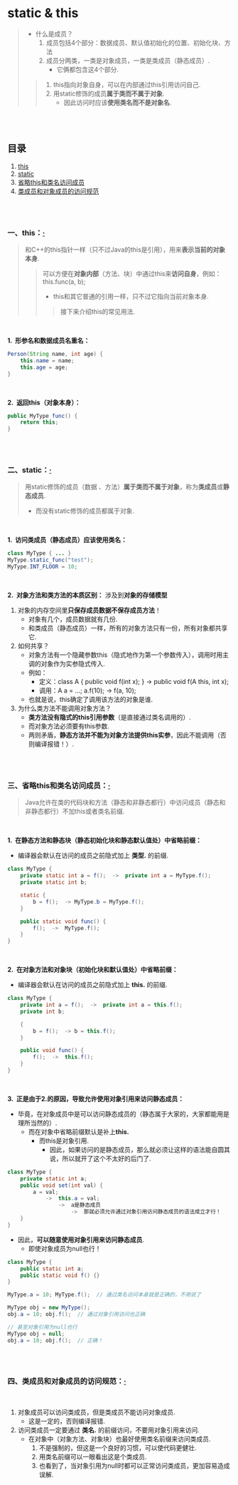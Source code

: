 # static & this
> - 什么是成员？
>    1. 成员包括4个部分：数据成员、默认值初始化的位置、初始化块、方法
>    2. 成员分两类，一类是对象成员，一类是类成员（静态成员）.
>       - 它俩都包含这4个部分.
>
>> 1. this指向对象自身，可以在内部通过this引用访问自己.
>> 2. 用static修饰的成员**属于类而不属于对象**.
>>    - 因此访问时应该**使用类名而不是对象名**.

<br><br>

## 目录

1. [this](#一this)
2. [static](#二static)
3. [省略this和类名访问成员](#三省略this和类名访问成员)
4. [类成员和对象成员的访问规范](#四类成员和对象成员的访问规范)

<br><br>

### 一、this：[·](#目录)
> 和C++的this指针一样（只不过Java的this是引用），用来**表示当前的对象本身**.
>
>> 可以方便在**对象内部**（方法、块）中通过this来**访问自身**，例如：this.func(a, b);
>>
>> - this和其它普通的引用一样，只不过它指向当前对象本身.
>>
>>> 接下来介绍this的常见用法.

<br>

**1.&nbsp; 形参名和数据成员名重名：**

```Java
Person(String name, int age) {
    this.name = name;
    this.age = age;
}
```

<br>

**2.&nbsp; 返回this（对象本身）：**

```Java
public MyType func() {
    return this;
}
```

<br><br>

### 二、static：[·](#目录)
> 用static修饰的成员（数据 、方法）**属于类而不属于对象**，称为**类成员**或**静态成员**.
>
> - 而没有static修饰的成员都属于对象.

<br>

**1.&nbsp; 访问类成员（静态成员）应该使用类名：**

```Java
class MyType { ... }
MyType.static_func("test");
MyType.INT_FLOOR = 10;
```

<br>

**2.&nbsp; 对象方法和类方法的本质区别：** 涉及到**对象的存储模型**

1. 对象的内存空间里**只保存成员数据不保存成员方法**！
   - 对象有几个，成员数据就有几份.
   - 和类成员（静态成员）一样，所有的对象方法只有一份，所有对象都共享它.
2. 如何共享？
   - 对象方法有一个隐藏参数this（隐式地作为第一个参数传入），调用时用主调的对象作为实参隐式传入.
   - 例如：
      - 定义：class A { public void f(int x); }  -\>  public void f(A this, int x);
      - 调用：A a = ...; a.f(10);  -\>  f(a, 10);
   - 也就是说，this确定了调用该方法的对象是谁.
3. 为什么类方法不能调用对象方法？
   - **类方法没有隐式的this引用参数**（是直接通过类名调用的）.
   - 而对象方法必须要有this参数.
   - 两则矛盾，**静态方法并不能为对象方法提供this实参**，因此不能调用（否则编译报错！）.

<br><br>

### 三、省略this和类名访问成员：[·](#目录)
> Java允许在类的代码块和方法（静态和非静态都行）中访问成员（静态和非静态都行）不加this或者类名前缀.

<br>

**1.&nbsp; 在静态方法和静态块（静态初始化块和静态默认值处）中省略前缀：**

- 编译器会默认在访问的成员之前隐式加上 **类型.** 的前缀.

```Java
class MyType {
    private static int a = f();  ->  private int a = MyType.f();
    private static int b;

    static {
        b = f();  -> MyType.b = MyType.f();
    }

    public static void func() {
        f();  ->  MyType.f();
    }
}
```

<br>

**2.&nbsp; 在对象方法和对象块（初始化块和默认值处）中省略前缀：**

- 编译器会默认在访问的成员之前隐式加上 **this.** 的前缀.

```Java
class MyType {
    private int a = f();  ->  private int a = this.f();
    private int b;

    {
        b = f();  -> b = this.f();
    }

    public void func() {
        f();  ->  this.f();
    }
}
```

<br>

**3.&nbsp; 正是由于2.的原因，导致允许使用对象引用来访问静态成员：**

- 毕竟，在对象成员中是可以访问静态成员的（静态属于大家的，大家都能用是理所当然的）.
   - 而在对象中省略前缀默认是补上**this.**
      - 而this是对象引用.
         - 因此，如果访问的是静态成员，那么就必须让这样的语法能自圆其说，所以就开了这个不太好的后门了.

```Java
class MyType {
    private static int a;
    public void set(int val) {
        a = val;    
            ->  this.a = val;  
                ->  a是静态成员  
                    ->  那就必须允许通过对象引用访问静态成员的语法成立才行！
    }
}
```

- 因此，**可以随意使用对象引用来访问静态成员**.
   - 即使对象成员为null也行！

```Java
class MyType {
    public static int a;
    public static void f() {}
}

MyType.a = 10; MyType.f();  // 通过类名访问本身就是正确的，不用说了

MyType obj = new MyType();
obj.a = 10; obj.f();  // 通过对象引用访问也正确

// 甚至对象引用为null也行
MyType obj = null;
obj.a = 10; obj.f();  // 正确！
```

<br><br>

### 四、类成员和对象成员的访问规范：[·](#目录)

<br>

1. 对象成员可以访问类成员，但是类成员不能访问对象成员.
   - 这是一定的，否则编译报错.
2. 访问类成员一定要通过 **类名.** 的前缀访问，不要用对象引用来访问.
   - 在对象中（对象方法、对象块）也最好使用类名前缀来访问类成员.
      1. 不是强制的，但这是一个良好的习惯，可以使代码更健壮.
      2. 用类名前缀可以一眼看出这是个类成员.
      3. 也看到了，当对象引用为null时都可以正常访问类成员，更加容易造成误解.

